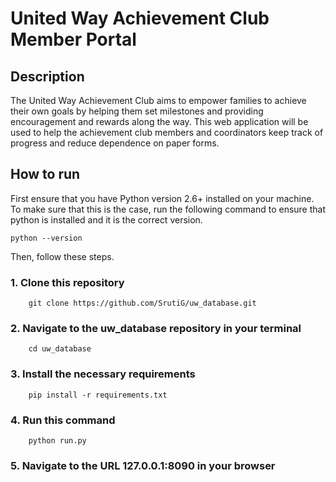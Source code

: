 # United Way Achievement Club Member Portal

## Description

The United Way Achievement Club aims to empower families to achieve their own goals by helping them set milestones and providing encouragement and rewards along the way. This web application will be used to help the achievement club members and coordinators keep track of progress and reduce dependence on paper forms. 

## How to run

First ensure that you have Python version 2.6+ installed on your machine. To make sure that this is the case,
run the following command to ensure that python is installed and it is the correct version.

    python --version
    

Then, follow these steps.


### 1. Clone this repository


        git clone https://github.com/SrutiG/uw_database.git
### 2. Navigate to the uw_database repository in your terminal

        cd uw_database
### 3. Install the necessary requirements
    
        pip install -r requirements.txt
### 4. Run this command

        python run.py
### 5. Navigate to the URL 127.0.0.1:8090 in your browser
